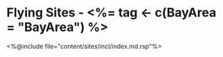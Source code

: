 # Flying Sites - <%= tag <- c(BayArea = "BayArea") %>

<%@include file="content/sites/incl/index.md.rsp"%>
